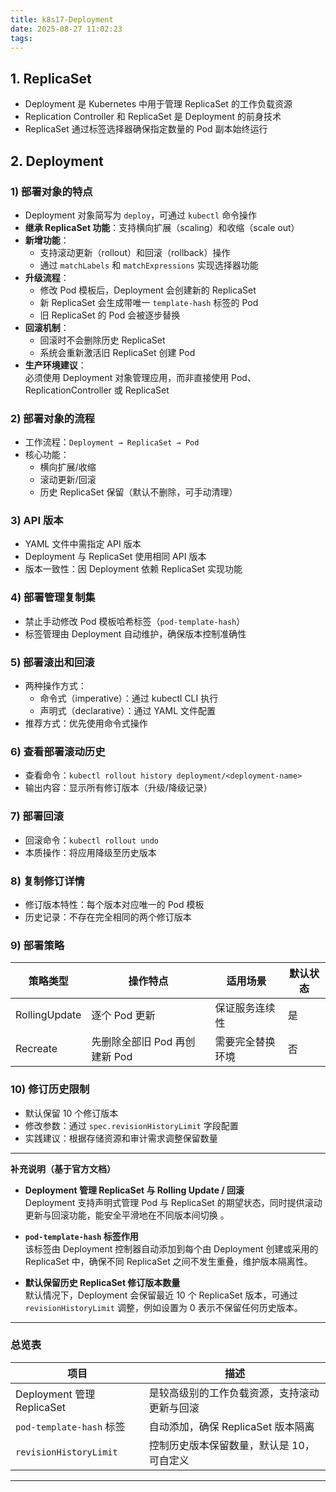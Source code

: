 ```yaml
---
title: k8s17-Deployment
date: 2025-08-27 11:02:23
tags:
---
```



## 1. ReplicaSet 
- Deployment 是 Kubernetes 中用于管理 ReplicaSet 的工作负载资源  
- Replication Controller 和 ReplicaSet 是 Deployment 的前身技术  
- ReplicaSet 通过标签选择器确保指定数量的 Pod 副本始终运行  

## 2. Deployment 

### 1) 部署对象的特点
- Deployment 对象简写为 `deploy`，可通过 `kubectl` 命令操作  
- **继承 ReplicaSet 功能**：支持横向扩展（scaling）和收缩（scale out）  
- **新增功能**：  
  - 支持滚动更新（rollout）和回滚（rollback）操作  
  - 通过 `matchLabels` 和 `matchExpressions` 实现选择器功能  
- **升级流程**：  
  - 修改 Pod 模板后，Deployment 会创建新的 ReplicaSet  
  - 新 ReplicaSet 会生成带唯一 `template-hash` 标签的 Pod  
  - 旧 ReplicaSet 的 Pod 会被逐步替换  
- **回滚机制**：  
  - 回滚时不会删除历史 ReplicaSet  
  - 系统会重新激活旧 ReplicaSet 创建 Pod  
- **生产环境建议**：  
  必须使用 Deployment 对象管理应用，而非直接使用 Pod、ReplicationController 或 ReplicaSet  

### 2) 部署对象的流程  
- 工作流程：`Deployment → ReplicaSet → Pod`  
- 核心功能：  
  - 横向扩展/收缩  
  - 滚动更新/回滚  
  - 历史 ReplicaSet 保留（默认不删除，可手动清理）  

### 3) API 版本  
- YAML 文件中需指定 API 版本  
- Deployment 与 ReplicaSet 使用相同 API 版本  
- 版本一致性：因 Deployment 依赖 ReplicaSet 实现功能  

### 4) 部署管理复制集  
- 禁止手动修改 Pod 模板哈希标签（`pod-template-hash`）  
- 标签管理由 Deployment 自动维护，确保版本控制准确性  

### 5) 部署滚出和回滚  
- 两种操作方式：  
  - 命令式（imperative）：通过 kubectl CLI 执行  
  - 声明式（declarative）：通过 YAML 文件配置  
- 推荐方式：优先使用命令式操作  

### 6) 查看部署滚动历史  
- 查看命令：`kubectl rollout history deployment/<deployment-name>`  
- 输出内容：显示所有修订版本（升级/降级记录）  

### 7) 部署回滚  
- 回滚命令：`kubectl rollout undo`  
- 本质操作：将应用降级至历史版本  

### 8) 复制修订详情  
- 修订版本特性：每个版本对应唯一的 Pod 模板  
- 历史记录：不存在完全相同的两个修订版本  

### 9) 部署策略  
| 策略类型 | 操作特点 | 适用场景 | 默认状态 |
|---------|---------|---------|--------|
| RollingUpdate | 逐个 Pod 更新 | 保证服务连续性 | 是 |
| Recreate | 先删除全部旧 Pod 再创建新 Pod | 需要完全替换环境 | 否 |

### 10) 修订历史限制  
- 默认保留 10 个修订版本  
- 修改参数：通过 `spec.revisionHistoryLimit` 字段配置  
- 实践建议：根据存储资源和审计需求调整保留数量  

---

**补充说明（基于官方文档）**

- **Deployment 管理 ReplicaSet 与 Rolling Update / 回滚**  
  Deployment 支持声明式管理 Pod 与 ReplicaSet 的期望状态，同时提供滚动更新与回滚功能，能安全平滑地在不同版本间切换 。

- **`pod-template-hash` 标签作用**  
  该标签由 Deployment 控制器自动添加到每个由 Deployment 创建或采用的 ReplicaSet 中，确保不同 ReplicaSet 之间不发生重叠，维护版本隔离性。

- **默认保留历史 ReplicaSet 修订版本数量**  
  默认情况下，Deployment 会保留最近 10 个 ReplicaSet 版本，可通过 `revisionHistoryLimit` 调整，例如设置为 0 表示不保留任何历史版本。

---

### 总览表

| 项目                             | 描述 |
|----------------------------------|------|
| Deployment 管理 ReplicaSet       | 是较高级别的工作负载资源，支持滚动更新与回滚 |
| `pod-template-hash` 标签         | 自动添加，确保 ReplicaSet 版本隔离 |
| `revisionHistoryLimit`           | 控制历史版本保留数量，默认是 10，可自定义 |

---
  